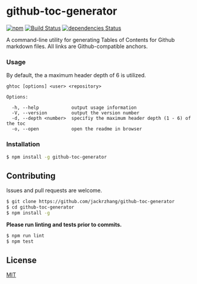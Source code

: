 # github-toc-generator
[![npm](https://img.shields.io/npm/v/github-toc-generator.svg)](https://www.npmjs.com/package/github-toc-generator)
[![Build Status](https://travis-ci.org/jackrzhang/github-toc-generator.svg?branch=master)](https://travis-ci.org/jackrzhang/github-toc-generator)
[![dependencies Status](https://david-dm.org/jackrzhang/github-toc-generator/status.svg)](https://david-dm.org/jackrzhang/github-toc-generator)

A command-line utility for generating Tables of Contents for Github markdown files. All links are Github-compatible anchors.

### Usage
By default, the a maximum header depth of 6 is utilized.
```
ghtoc [options] <user> <repository>

Options:

  -h, --help            output usage information
  -V, --version         output the version number
  -d, --depth <number>  specifiy the maximum header depth (1 - 6) of the toc
  -o, --open            open the readme in browser
```

### Installation
```sh
$ npm install -g github-toc-generator
```

## Contributing
Issues and pull requests are welcome.
```sh
$ git clone https://github.com/jackrzhang/github-toc-generator
$ cd github-toc-generator
$ npm install -g
```

**Please run linting and tests prior to commits.**
```sh
$ npm run lint
$ npm test
```

## License
[MIT](https://github.com/jackrzhang/github-toc-generator/blob/master/LICENSE)
